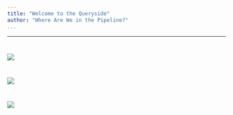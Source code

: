 ```yaml
---
title: "Welcome to the Queryside"
author: "Where Are We in the Pipeline?"
...
```


---

#

![](images/pipeline-overall.svg)

#

![](images/pipeline-queries.svg)

#

<img class="logo" src="images/berkeley-school-of-information-logo.png"/>
